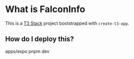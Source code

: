 # What is FalconInfo

This is a [T3 Stack](https://create.t3.gg/) project bootstrapped with `create-t3-app`.

## How do I deploy this?
apps/expo pnpm dev
